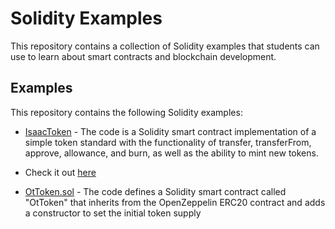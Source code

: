 # Solidity Examples

This repository contains a collection of Solidity examples that students can use to learn about smart contracts and blockchain development.

## Examples

This repository contains the following Solidity examples:

- [IsaacToken](./001_IsaacToken.sol) - The code is a Solidity smart contract implementation of a simple token standard with the functionality of transfer, transferFrom, approve, allowance, and burn, as well as the ability to mint new tokens.
- Check it out [here](https://mumbai.polygonscan.com/address/0x6fCB096F95e047CD62e4835C69472e2df88512C7)

- [OtToken.sol](./002_OtToken.sol) - The code defines a Solidity smart contract called "OtToken" that inherits from the OpenZeppelin ERC20 contract and adds a constructor to set the initial token supply
